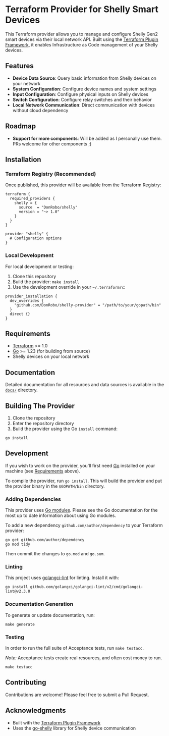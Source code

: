 # Terraform Provider for Shelly Smart Devices

This Terraform provider allows you to manage and configure Shelly Gen2 smart devices via their local network API. Built using the [Terraform Plugin Framework](https://github.com/hashicorp/terraform-plugin-framework), it enables Infrastructure as Code management of your Shelly devices.

## Features

- **Device Data Source**: Query basic information from Shelly devices on your network
- **System Configuration**: Configure device names and system settings
- **Input Configuration**: Configure physical inputs on Shelly devices
- **Switch Configuration**: Configure relay switches and their behavior
- **Local Network Communication**: Direct communication with devices without cloud dependency

## Roadmap

- **Support for more components**: Will be added as I personally use them. PRs welcome for other components ;)


## Installation

### Terraform Registry (Recommended)

Once published, this provider will be available from the Terraform Registry:

```hcl
terraform {
  required_providers {
    shelly = {
      source  = "DonRobo/shelly"
      version = "~> 1.0"
    }
  }
}

provider "shelly" {
  # Configuration options
}
```

### Local Development

For local development or testing:

1. Clone this repository
2. Build the provider: `make install`
3. Use the development override in your `~/.terraformrc`:

```hcl
provider_installation {
  dev_overrides {
    "github.com/DonRobo/shelly-provider" = "/path/to/your/gopath/bin"
  }
  direct {}
}
```

## Requirements

- [Terraform](https://developer.hashicorp.com/terraform/downloads) >= 1.0
- [Go](https://golang.org/doc/install) >= 1.23 (for building from source)
- Shelly devices on your local network

## Documentation

Detailed documentation for all resources and data sources is available in the [`docs/`](./docs/) directory.

## Building The Provider

1. Clone the repository
2. Enter the repository directory
3. Build the provider using the Go `install` command:

```shell
go install
```

## Development

If you wish to work on the provider, you'll first need [Go](http://www.golang.org) installed on your machine (see [Requirements](#requirements) above).

To compile the provider, run `go install`. This will build the provider and put the provider binary in the `$GOPATH/bin` directory.

### Adding Dependencies

This provider uses [Go modules](https://github.com/golang/go/wiki/Modules).
Please see the Go documentation for the most up to date information about using Go modules.

To add a new dependency `github.com/author/dependency` to your Terraform provider:

```shell
go get github.com/author/dependency
go mod tidy
```

Then commit the changes to `go.mod` and `go.sum`.


### Linting

This project uses [golangci-lint](https://github.com/golangci/golangci-lint) for linting. Install it with:

```shell
go install github.com/golangci/golangci-lint/v2/cmd/golangci-lint@v2.3.0
```

### Documentation Generation

To generate or update documentation, run:

```shell
make generate
```

### Testing

In order to run the full suite of Acceptance tests, run `make testacc`.

*Note:* Acceptance tests create real resources, and often cost money to run.

```shell
make testacc
```

## Contributing

Contributions are welcome! Please feel free to submit a Pull Request.

## Acknowledgments

- Built with the [Terraform Plugin Framework](https://github.com/hashicorp/terraform-plugin-framework)
- Uses the [go-shelly](https://github.com/jcodybaker/go-shelly) library for Shelly device communication
